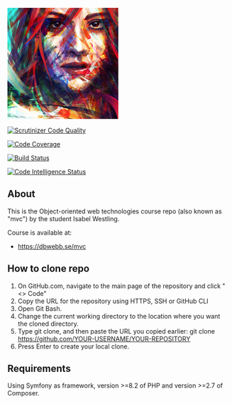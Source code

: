 ![portrait](assets/images/portrait.jpg)

[![Scrutinizer Code Quality](https://scrutinizer-ci.com/g/iWestling/mvc/badges/quality-score.png?b=main)](https://scrutinizer-ci.com/g/iWestling/mvc/?branch=main)

[![Code Coverage](https://scrutinizer-ci.com/g/iWestling/mvc/badges/coverage.png?b=main)](https://scrutinizer-ci.com/g/iWestling/mvc/?branch=main)

[![Build Status](https://scrutinizer-ci.com/g/iWestling/mvc/badges/build.png?b=main)](https://scrutinizer-ci.com/g/iWestling/mvc/build-status/main)

[![Code Intelligence Status](https://scrutinizer-ci.com/g/iWestling/mvc/badges/code-intelligence.svg?b=main)](https://scrutinizer-ci.com/code-intelligence)

<h2>About</h2>

This is the Object-oriented web technologies course repo (also known as "mvc") by the student Isabel Westling.

Course is available at:
- https://dbwebb.se/mvc

<h2>How to clone repo</h2>

1. On GitHub.com, navigate to the main page of the repository and click "<> Code"
2. Copy the URL for the repository using HTTPS, SSH or GitHub CLI
3. Open Git Bash.
4. Change the current working directory to the location where you want the cloned directory.
5. Type git clone, and then paste the URL you copied earlier:
   git clone https://github.com/YOUR-USERNAME/YOUR-REPOSITORY
6. Press Enter to create your local clone.

<h2>Requirements</h2>

Using Symfony as framework, version >=8.2 of PHP and version >=2.7 of Composer.
